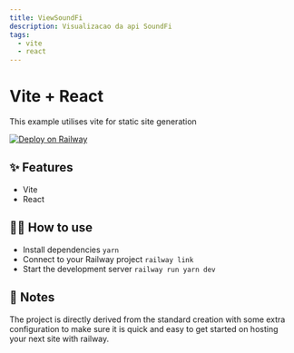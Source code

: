 ```yaml
---
title: ViewSoundFi
description: Visualizacao da api SoundFi
tags:
  - vite
  - react
---
```


# Vite + React
This example utilises vite for static site generation

[![Deploy on Railway](https://railway.app/button.svg)](https://railway.app/new/template/-TK8rB?referralCode=OH27A5)

## ✨ Features

- Vite
- React

## 💁‍♀️ How to use

- Install dependencies `yarn`
- Connect to your Railway project `railway link`
- Start the development server `railway run yarn dev`

## 📝 Notes

The project is directly derived from the standard creation with some extra configuration to make sure it is quick and easy to get started on hosting your next site with railway. 
